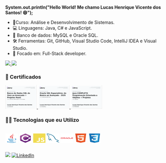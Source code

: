 

**System.out.println("Hello World! Me chamo Lucas Henrique Vicente dos Santos! 😄");**

- 🏫Curso: Análise e Desenvolvimento de Sistemas.
- 💻 Linguagens: Java, C# e JavaScript.
- 👾 Banco de dados: MySQL e Oracle SQL.
- 🛠️ Ferramentas: Git, GitHub, Visual Studio Code, IntelliJ IDEA e Visual Studio.
- 🧠 Focado em: Full-Stack developer.

<div>
  <a href="https://github.com/LucasVicentee">
    <img height="180em" src="https://github-readme-stats.vercel.app/api?username=LucasVicentee&show_icons=true&theme=dark&include_all_commits=true"/>
    <img height="180em" src="https://github-readme-stats.vercel.app/api/top-langs/?username=LucasVicentee&layout=compact&langs_count=16&theme=dark"/>
  </a>
</div>

### 🏅 Certificados

<a href="https://drive.google.com/file/d/1OipNefJiwoCi5cZx6Bu0G0yUFFktnSQ5/view?usp=sharing" target="_blank">
  <img src="./Certificados/CertificadoCursoBancoDeDadosMySqlUdemy.png" width="100" alt="Certificado Curso Banco de Dados MySQL - Udemy">
</a>

<a href="https://drive.google.com/file/d/1VOFFQB4538mB5Yr2AanFIaDgDi50WaLx/view?usp=sharing" target="_blank">
  <img src="./Certificados/CertificadoCursoOracleUdemy.png" width="100" alt="Certificado Curso Oracle - Udemy">
</a>

<a href="https://drive.google.com/file/d/1bmY_-5jBQT8aYwO0V4BjDJLDuBbGmol7/view?usp=sharing" target="_blank">
  <img src="./Certificados/CertificadoCursoJavaUdemy.png" width="100" alt="Certificado Java COMPLETO - Udemy">
</a>

### 👨‍💻 Tecnologias que eu Utilizo
<div style="display: inline_block"><br>
  <img align="center" alt="Lucas-Java" height="30" width="40" src="https://raw.githubusercontent.com/devicons/devicon/master/icons/java/java-original.svg">
  <img align="center" alt="Lucas-Csharp" height="30" width="40" src="https://raw.githubusercontent.com/devicons/devicon/master/icons/csharp/csharp-original.svg">
  <img align="center" alt="Lucas-Js" height="30" width="40" src="https://raw.githubusercontent.com/devicons/devicon/master/icons/javascript/javascript-plain.svg">
  <img align="center" alt="Lucas-MySQL" height="30" width="40" src="https://raw.githubusercontent.com/devicons/devicon/master/icons/mysql/mysql-original.svg">
  <img align="center" alt="Lucas-Oracle" height="30" width="40" src="https://raw.githubusercontent.com/devicons/devicon/master/icons/oracle/oracle-original.svg">
  <img align="center" alt="Lucas-HTML" height="30" width="40" src="https://raw.githubusercontent.com/devicons/devicon/master/icons/html5/html5-original.svg">
  <img align="center" alt="Lucas-CSS" height="30" width="40" src="https://raw.githubusercontent.com/devicons/devicon/master/icons/css3/css3-original.svg">
</div>

##

<div style="margin-top: 10px;">
  <a href="mailto:lh201612@gmail.com"><img src="https://img.shields.io/badge/-Gmail-%23333333?style=for-the-badge&logo=gmail&logoColor=red" target=" blank"></a>
  <a href="https://www.linkedin.com/in/lucas-henrique-vicente-dos-santos-0766612b2/" target="_blank" rel="noopener noreferrer">
  <img src="https://img.shields.io/badge/-LinkedIn-%230077B5?style=for-the-badge&logo=linkedin&logoColor=white" alt="LinkedIn" />
</a>
</div>
